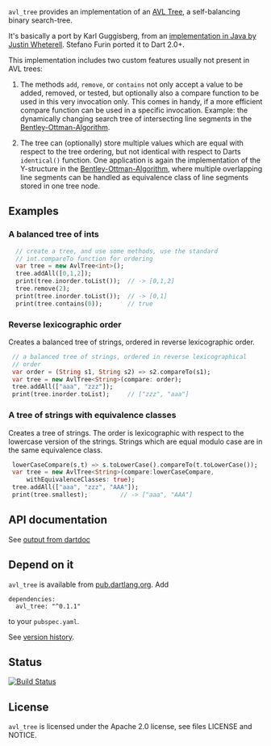 `avl_tree` provides  an implementation of an [AVL Tree](http://en.wikipedia.org/wiki/AVL_tree),
a self-balancing binary search-tree.
 
It's basically a port by Karl Guggisberg, from an [implementation in Java
by Justin Wheterell](https://code.google.com/p/java-algorithms-implementation/). Stefano Furin ported it to Dart 2.0+. 
 
This implementation includes two custom features usually not present in
AVL trees:
 
1. The methods `add`, `remove`, or `contains` not only accept a value to be
   added, removed, or tested,
   but optionally also a compare function to be used in this very invocation only.
   This comes in handy, if a more efficient compare function can be
   used in a specific invocation. Example: the dynamically changing search
   tree of intersecting line segments in the
   [Bentley-Ottman-Algorithm](http://en.wikipedia.org/wiki/Bentley%E2%80%93Ottmann_algorithm).
 
2. The tree can (optionally) store multiple values which are equal with respect
   to the tree ordering, but not identical with respect to Darts `identical()`
   function. One application is again the implementation of the Y-structure
   in the [Bentley-Ottman-Algorithm](http://en.wikipedia.org/wiki/Bentley%E2%80%93Ottmann_algorithm),
   where multiple overlapping line segments can be handled as equivalence
   class of line segments stored in one tree node.
 
## Examples
### A balanced tree of ints 

```dart
  // create a tree, and use some methods, use the standard
  // int.compareTo function for ordering
  var tree = new AvlTree<int>();
  tree.addAll([0,1,2]);
  print(tree.inorder.toList());  // -> [0,1,2]
  tree.remove(2);
  print(tree.inorder.toList());  // -> [0,1]
  print(tree.contains(0));       // true
```

### Reverse lexicographic order

Creates a balanced tree of strings, ordered in reverse lexicographic order.

```dart
 // a balanced tree of strings, ordered in reverse lexicographical
 // order
 var order = (String s1, String s2) => s2.compareTo(s1);
 var tree = new AvlTree<String>(compare: order);
 tree.addAll(["aaa", "zzz"]);
 print(tree.inorder.toList);     // ["zzz", "aaa"]
```
    
### A tree of strings with equivalence classes

Creates a tree of strings. The order is lexicographic with respect
to the lowercase version of the strings. Strings which are equal
modulo case are in the same equivalence class.

```dart
 lowerCaseCompare(s,t) => s.toLowerCase().compareTo(t.toLowerCase());
 var tree = new AvlTree<String>(compare:lowerCaseCompare,
     withEquivalenceClasses: true);
 tree.addAll(["aaa", "zzz", "AAA"]);
 print(tree.smallest);         // -> ["aaa", "AAA"]
```
     
## API documentation
See [output from dartdoc](http://gubaer.github.io/dart-avl-tree/)

## Depend on it
`avl_tree` is available from [pub.dartlang.org](http://pub.dartlang.org). Add 

```
dependencies:
  avl_tree: "^0.1.1"
```
to your `pubspec.yaml`.

See [version history](http://pub.dartlang.org/packages/avl_tree).

## Status

[![Build Status](https://travis-ci.org/Gubaer/dart-avl-tree.svg?branch=master)](https://travis-ci.org/Gubaer/dart-avl-tree)

## License 
`avl_tree` is licensed under the Apache 2.0 license, see files LICENSE and NOTICE.

	